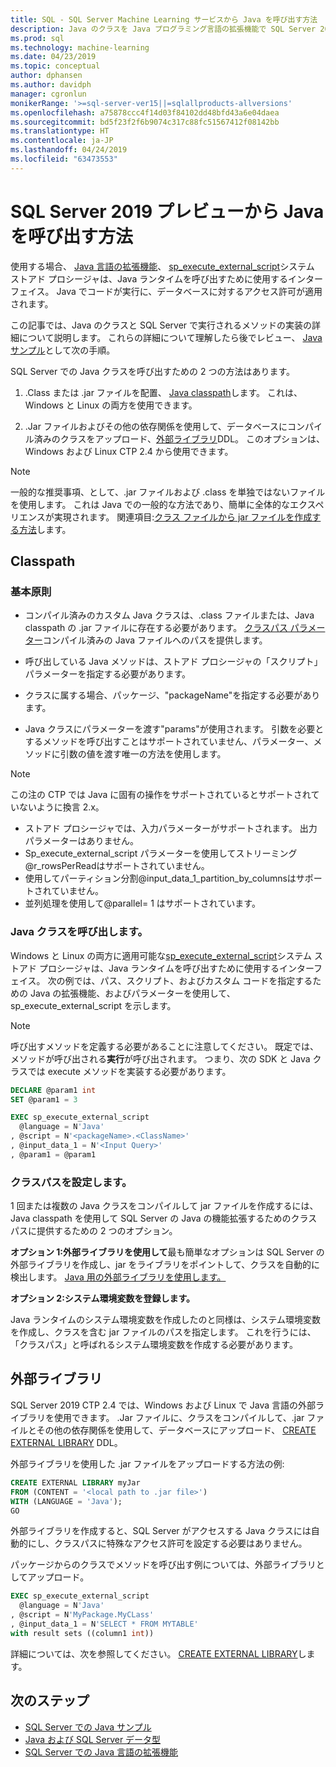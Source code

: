 ```yaml
---
title: SQL - SQL Server Machine Learning サービスから Java を呼び出す方法
description: Java のクラスを Java プログラミング言語の拡張機能で SQL Server 2019 を使用して SQL Server のストアド プロシージャから呼び出す方法について説明します。
ms.prod: sql
ms.technology: machine-learning
ms.date: 04/23/2019
ms.topic: conceptual
author: dphansen
ms.author: davidph
manager: cgronlun
monikerRange: '>=sql-server-ver15||=sqlallproducts-allversions'
ms.openlocfilehash: a75878ccc4f14d03f84102dd48bfd43a6e04daea
ms.sourcegitcommit: bd5f23f2f6b9074c317c88fc51567412f08142bb
ms.translationtype: HT
ms.contentlocale: ja-JP
ms.lasthandoff: 04/24/2019
ms.locfileid: "63473553"
---
```

# <a name="how-to-call-java-from-sql-server-2019-preview"></a>SQL Server 2019 プレビューから Java を呼び出す方法

使用する場合、 [Java 言語の拡張機能](extension-java.md)、 [sp_execute_external_script](https://docs.microsoft.com/sql/relational-databases/system-stored-procedures/sp-execute-external-script-transact-sql)システム ストアド プロシージャは、Java ランタイムを呼び出すために使用するインターフェイス。 Java でコードが実行に、データベースに対するアクセス許可が適用されます。

この記事では、Java のクラスと SQL Server で実行されるメソッドの実装の詳細について説明します。 これらの詳細について理解したら後でレビュー、 [Java サンプル](java-first-sample.md)として次の手順。

SQL Server での Java クラスを呼び出すための 2 つの方法はあります。

1. .Class または .jar ファイルを配置、 [Java classpath](#classpath)します。 これは、Windows と Linux の両方を使用できます。

2. .Jar ファイルおよびその他の依存関係を使用して、データベースにコンパイル済みのクラスをアップロード、[外部ライブラリ](#external-library)DDL。 このオプションは、Windows および Linux CTP 2.4 から使用できます。

> [!NOTE]
> 一般的な推奨事項、として、.jar ファイルおよび .class を単独ではないファイルを使用します。 これは Java での一般的な方法であり、簡単に全体的なエクスペリエンスが実現されます。 関連項目:[クラス ファイルから jar ファイルを作成する方法](extension-java.md#create-jar)します。

<a name="classpath"></a>

## <a name="classpath"></a>Classpath

### <a name="basic-principles"></a>基本原則

* コンパイル済みのカスタム Java クラスは、.class ファイルまたは、Java classpath の .jar ファイルに存在する必要があります。 [クラスパス パラメーター](#set-classpath)コンパイル済みの Java ファイルへのパスを提供します。 

* 呼び出している Java メソッドは、ストアド プロシージャの「スクリプト」パラメーターを指定する必要があります。

* クラスに属する場合、パッケージ、"packageName"を指定する必要があります。

* Java クラスにパラメーターを渡す"params"が使用されます。 引数を必要とするメソッドを呼び出すことはサポートされていません、パラメーター、メソッドに引数の値を渡す唯一の方法を使用します。 

> [!Note]
> この注の CTP では Java に固有の操作をサポートされているとサポートされていないように換言 2.x。
> * ストアド プロシージャでは、入力パラメーターがサポートされます。 出力パラメーターはありません。
> * Sp_execute_external_script パラメーターを使用してストリーミング@r_rowsPerReadはサポートされていません。
> * 使用してパーティション分割@input_data_1_partition_by_columnsはサポートされていません。
> * 並列処理を使用して@parallel= 1 はサポートされています。

### <a name="call-java-class"></a>Java クラスを呼び出します。

Windows と Linux の両方に適用可能な[sp_execute_external_script](https://docs.microsoft.com/sql/relational-databases/system-stored-procedures/sp-execute-external-script-transact-sql)システム ストアド プロシージャは、Java ランタイムを呼び出すために使用するインターフェイス。 次の例では、パス、スクリプト、およびカスタム コードを指定するための Java の拡張機能、およびパラメーターを使用して、sp_execute_external_script を示します。

> [!NOTE]
> 呼び出すメソッドを定義する必要があることに注意してください。 既定では、メソッドが呼び出される**実行**が呼び出されます。 つまり、次の SDK と Java クラスでは execute メソッドを実装する必要があります。

```sql
DECLARE @param1 int
SET @param1 = 3

EXEC sp_execute_external_script
  @language = N'Java'
, @script = N'<packageName>.<ClassName>'
, @input_data_1 = N'<Input Query>'
, @param1 = @param1
```

<a name="set-classpath"></a>

### <a name="set-classpath"></a>クラスパスを設定します。

1 回または複数の Java クラスをコンパイルして jar ファイルを作成するには、Java classpath を使用して SQL Server の Java の機能拡張するためのクラスパスに提供するための 2 つのオプション。

**オプション 1:外部ライブラリを使用して**最も簡単なオプションは SQL Server の外部ライブラリを作成し、jar をライブラリをポイントして、クラスを自動的に検出します。 [Java 用の外部ライブラリを使用します。](howto-call-java-from-sql.md#external-library)

**オプション 2:システム環境変数を登録します。**

Java ランタイムのシステム環境変数を作成したのと同様は、システム環境変数を作成し、クラスを含む jar ファイルのパスを指定します。 これを行うには、「クラスパス」と呼ばれるシステム環境変数を作成する必要があります。

<a name="external-library"></a>

## <a name="external-library"></a>外部ライブラリ

SQL Server 2019 CTP 2.4 では、Windows および Linux で Java 言語の外部ライブラリを使用できます。 .Jar ファイルに、クラスをコンパイルして、.jar ファイルとその他の依存関係を使用して、データベースにアップロード、 [CREATE EXTERNAL LIBRARY](https://docs.microsoft.com/sql/t-sql/statements/create-external-library-transact-sql) DDL。

外部ライブラリを使用した .jar ファイルをアップロードする方法の例:

```sql 
CREATE EXTERNAL LIBRARY myJar
FROM (CONTENT = '<local path to .jar file>') 
WITH (LANGUAGE = 'Java'); 
GO
```

外部ライブラリを作成すると、SQL Server がアクセスする Java クラスには自動的にし、クラスパスに特殊なアクセス許可を設定する必要はありません。

パッケージからのクラスでメソッドを呼び出す例については、外部ライブラリとしてアップロード。

```sql
EXEC sp_execute_external_script
  @language = N'Java'
, @script = N'MyPackage.MyCLass'
, @input_data_1 = N'SELECT * FROM MYTABLE'
with result sets ((column1 int))
```

詳細については、次を参照してください。 [CREATE EXTERNAL LIBRARY](https://docs.microsoft.com/sql/t-sql/statements/create-external-library-transact-sql)します。

## <a name="next-steps"></a>次のステップ

+ [SQL Server での Java サンプル](java-first-sample.md)
+ [Java および SQL Server データ型](java-sql-datatypes.md)
+ [SQL Server での Java 言語の拡張機能](extension-java.md)
